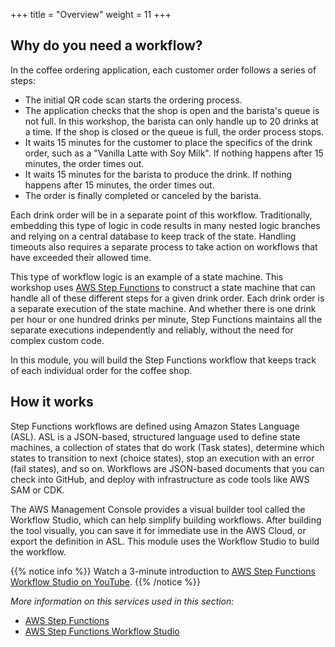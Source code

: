 +++
title = "Overview"
weight = 11
+++

## Why do you need a workflow?

In the coffee ordering application, each customer order follows a series of steps:

* The initial QR code scan starts the ordering process.
* The application checks that the shop is open and the barista's queue is not full. In this workshop, the barista can only handle up to 20 drinks at a time. If the shop is closed or the queue is full, the order process stops.
* It waits 15 minutes for the customer to place the specifics of the drink order, such as a "Vanilla Latte with Soy Milk". If nothing happens after 15 minutes, the order times out.
* It waits 15 minutes for the barista to produce the drink. If nothing happens after 15 minutes, the order times out.
* The order is finally completed or canceled by the barista.

Each drink order will be in a separate point of this workflow. Traditionally, embedding this type of logic in code results in many nested logic branches and relying on a central database to keep track of the state. Handling timeouts also requires a separate process to take action on workflows that have exceeded their allowed time.

This type of workflow logic is an example of a state machine. This workshop uses [AWS Step Functions](https://aws.amazon.com/step-functions/) to construct a state machine that can handle all of these different steps for a given drink order. Each drink order is a separate execution of the state machine. And whether there is one drink per hour or one hundred drinks per minute, Step Functions maintains all the separate executions independently and reliably, without the need for complex custom code.

In this module, you will build the Step Functions workflow that keeps track of each individual order for the coffee shop.

## How it works

Step Functions workflows are defined using Amazon States Language (ASL). ASL is a JSON-based, structured language used to define state machines, a collection of states that do work (Task states), determine which states to transition to next (choice states), stop an execution with an error (fail states), and so on. Workflows are JSON-based documents that you can check into GitHub, and deploy with infrastructure as code tools like AWS SAM or CDK.

The AWS Management Console provides a visual builder tool called the Workflow Studio, which can help simplify building workflows. After building the tool visually, you can save it for immediate use in the AWS Cloud, or export the definition in ASL. This module uses the Workflow Studio to build the workflow.

{{% notice info %}}
Watch a 3-minute introduction to [AWS Step Functions Workflow Studio on YouTube](https://www.youtube.com/watch?v=HfTucfkIwhs).
{{% /notice %}}


*More information on this services used in this section:*
* [AWS Step Functions](https://aws.amazon.com/step-functions/)
* [AWS Step Functions Workflow Studio](https://docs.aws.amazon.com/step-functions/latest/dg/workflow-studio.html)
